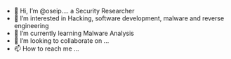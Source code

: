 - 👋 Hi, I’m @oseip.... a Security Researcher
- 👀 I’m interested in Hacking, software development, malware and reverse engineering
- 🌱 I’m currently learning Malware Analysis
- 💞️ I’m looking to collaborate on ...
- 📫 How to reach me ...
